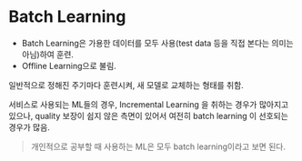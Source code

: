 # Batch Learning

* Batch Learning은 가용한 데이터를 모두 사용(test data 등을 직접 본다는 의미는 아님)하여 훈련.
* Offline Learning으로 불림.

일반적으로 정해진 주기마다 훈련시켜, 새 모델로 교체하는 형태를 취함.


서비스로 사용되는 ML들의 경우, Incremental Learning 을 취하는 경우가 많아지고 있으나, quality 보장이 쉽지 않은 측면이 있어서 여전히 batch learning 이 선호되는 경우가 많음.

> 개인적으로 공부할 때 사용하는 ML은 모두 batch learning이라고 보면 된다.
